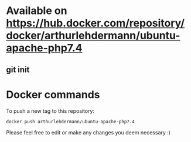 # Available on https://hub.docker.com/repository/docker/arthurlehdermann/ubuntu-apache-php7.4

## git init

# Docker commands
To push a new tag to this repository:
```sh
docker push arthurlehdermann/ubuntu-apache-php7.4
```


Please feel free to edit or make any changes you deem necessary :)